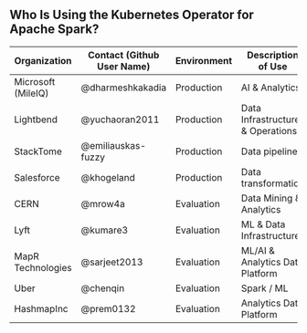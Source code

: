 ## Who Is Using the Kubernetes Operator for Apache Spark?

| Organization | Contact (Github User Name) | Environment | Description of Use |
| ------------- | ------------- | ------------- | ------------- |
| Microsoft (MileIQ) |@dharmeshkakadia| Production | AI & Analytics |
| Lightbend |@yuchaoran2011| Production | Data Infrastructure & Operations |
| StackTome | @emiliauskas-fuzzy | Production | Data pipelines |
| Salesforce | @khogeland | Production | Data transformation |
| CERN|@mrow4a| Evaluation | Data Mining & Analytics |
| Lyft |@kumare3| Evaluation | ML & Data Infrastructure |
| MapR Technologies |@sarjeet2013| Evaluation | ML/AI & Analytics Data Platform |
| Uber| @chenqin| Evaluation| Spark / ML|
| HashmapInc| @prem0132 | Evaluation | Analytics Data Platform 
